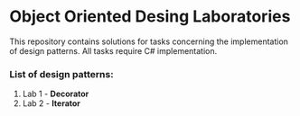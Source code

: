 # Object Oriented Desing Laboratories
This repository contains solutions for tasks concerning the implementation of design patterns. All tasks require C# implementation.

### List of design patterns:
1. Lab 1 - **Decorator**
2. Lab 2 - **Iterator**
